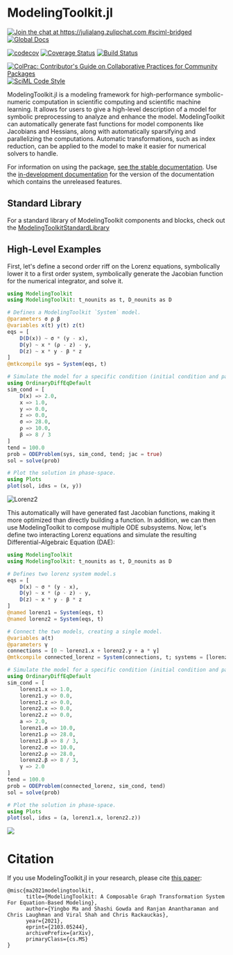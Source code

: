 # ModelingToolkit.jl

[![Join the chat at https://julialang.zulipchat.com #sciml-bridged](https://img.shields.io/static/v1?label=Zulip&message=chat&color=9558b2&labelColor=389826)](https://julialang.zulipchat.com/#narrow/stream/279055-sciml-bridged)
[![Global Docs](https://img.shields.io/badge/docs-SciML-blue.svg)](https://docs.sciml.ai/ModelingToolkit/stable/)

[![codecov](https://codecov.io/gh/SciML/ModelingToolkit.jl/branch/master/graph/badge.svg)](https://codecov.io/gh/SciML/ModelingToolkit.jl)
[![Coverage Status](https://coveralls.io/repos/github/SciML/ModelingToolkit.jl/badge.svg?branch=master)](https://coveralls.io/github/SciML/ModelingToolkit.jl?branch=master)
[![Build Status](https://github.com/SciML/ModelingToolkit.jl/workflows/CI/badge.svg)](https://github.com/SciML/ModelingToolkit.jl/actions?query=workflow%3ACI)

[![ColPrac: Contributor's Guide on Collaborative Practices for Community Packages](https://img.shields.io/badge/ColPrac-Contributor%27s%20Guide-blueviolet)](https://github.com/SciML/ColPrac)
[![SciML Code Style](https://img.shields.io/static/v1?label=code%20style&message=SciML&color=9558b2&labelColor=389826)](https://github.com/SciML/SciMLStyle)

ModelingToolkit.jl is a modeling framework for high-performance symbolic-numeric computation
in scientific computing  and scientific machine learning.
It allows for users to give a high-level description of a model for
symbolic preprocessing to analyze and enhance the model. ModelingToolkit can
automatically generate fast functions for model components like Jacobians
and Hessians, along with automatically sparsifying and parallelizing the
computations. Automatic transformations, such as index reduction, can be applied
to the model to make it easier for numerical solvers to handle.

For information on using the package,
[see the stable documentation](https://docs.sciml.ai/ModelingToolkit/stable/). Use the
[in-development documentation](https://docs.sciml.ai/ModelingToolkit/dev/) for the version of
the documentation which contains the unreleased features.

## Standard Library

For a standard library of ModelingToolkit components and blocks, check out the
[ModelingToolkitStandardLibrary](https://docs.sciml.ai/ModelingToolkitStandardLibrary/stable/)

## High-Level Examples

First, let's define a second order riff on the Lorenz equations, symbolically
lower it to a first order system, symbolically generate the Jacobian function
for the numerical integrator, and solve it.

```julia
using ModelingToolkit
using ModelingToolkit: t_nounits as t, D_nounits as D

# Defines a ModelingToolkit `System` model.
@parameters σ ρ β
@variables x(t) y(t) z(t)
eqs = [
    D(D(x)) ~ σ * (y - x),
    D(y) ~ x * (ρ - z) - y,
    D(z) ~ x * y - β * z
]
@mtkcompile sys = System(eqs, t)

# Simulate the model for a specific condition (initial condition and parameter values).
using OrdinaryDiffEqDefault
sim_cond = [
    D(x) => 2.0,
    x => 1.0,
    y => 0.0,
    z => 0.0,
    σ => 28.0,
    ρ => 10.0,
    β => 8 / 3
]
tend = 100.0
prob = ODEProblem(sys, sim_cond, tend; jac = true)
sol = solve(prob)

# Plot the solution in phase-space.
using Plots
plot(sol, idxs = (x, y))
```

![Lorenz2](https://user-images.githubusercontent.com/1814174/79118645-744eb580-7d5c-11ea-9c37-13c4efd585ca.png)

This automatically will have generated fast Jacobian functions, making
it more optimized than directly building a function. In addition, we can then
use ModelingToolkit to compose multiple ODE subsystems. Now, let's define two
interacting Lorenz equations and simulate the resulting Differential-Algebraic
Equation (DAE):

```julia
using ModelingToolkit
using ModelingToolkit: t_nounits as t, D_nounits as D

# Defines two lorenz system model.s
eqs = [
    D(x) ~ σ * (y - x),
    D(y) ~ x * (ρ - z) - y,
    D(z) ~ x * y - β * z
]
@named lorenz1 = System(eqs, t)
@named lorenz2 = System(eqs, t)

# Connect the two models, creating a single model.
@variables a(t)
@parameters γ
connections = [0 ~ lorenz1.x + lorenz2.y + a * γ]
@mtkcompile connected_lorenz = System(connections, t; systems = [lorenz1, lorenz2])

# Simulate the model for a specific condition (initial condition and parameter values).
using OrdinaryDiffEqDefault
sim_cond = [
    lorenz1.x => 1.0,
    lorenz1.y => 0.0,
    lorenz1.z => 0.0,
    lorenz2.x => 0.0,
    lorenz2.z => 0.0,
    a => 2.0,
    lorenz1.σ => 10.0,
    lorenz1.ρ => 28.0,
    lorenz1.β => 8 / 3,
    lorenz2.σ => 10.0,
    lorenz2.ρ => 28.0,
    lorenz2.β => 8 / 3,
    γ => 2.0
]
tend = 100.0
prob = ODEProblem(connected_lorenz, sim_cond, tend)
sol = solve(prob)

# Plot the solution in phase-space.
using Plots
plot(sol, idxs = (a, lorenz1.x, lorenz2.z))
```

![](https://user-images.githubusercontent.com/17304743/187790221-528046c3-dbdb-4853-b977-799596c147f3.png)

# Citation

If you use ModelingToolkit.jl in your research, please cite [this paper](https://arxiv.org/abs/2103.05244):

```
@misc{ma2021modelingtoolkit,
      title={ModelingToolkit: A Composable Graph Transformation System For Equation-Based Modeling},
      author={Yingbo Ma and Shashi Gowda and Ranjan Anantharaman and Chris Laughman and Viral Shah and Chris Rackauckas},
      year={2021},
      eprint={2103.05244},
      archivePrefix={arXiv},
      primaryClass={cs.MS}
}
```
